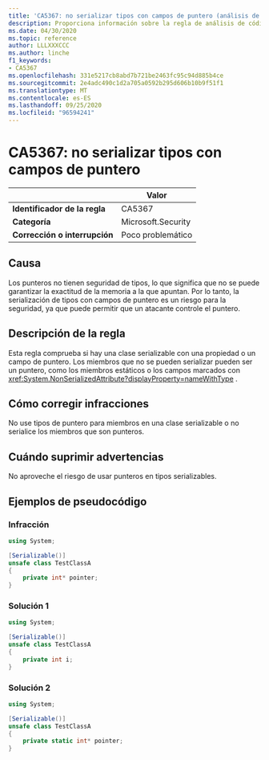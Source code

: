 ```yaml
---
title: 'CA5367: no serializar tipos con campos de puntero (análisis de código)'
description: Proporciona información sobre la regla de análisis de código CA5367, incluidas las causas, cómo corregir las infracciones y cuándo suprimirlas.
ms.date: 04/30/2020
ms.topic: reference
author: LLLXXXCCC
ms.author: linche
f1_keywords:
- CA5367
ms.openlocfilehash: 331e5217cb8abd7b721be2463fc95c94d885b4ce
ms.sourcegitcommit: 2e4adc490c1d2a705a0592b295d606b10b9f51f1
ms.translationtype: MT
ms.contentlocale: es-ES
ms.lasthandoff: 09/25/2020
ms.locfileid: "96594241"
---
```

# <a name="ca5367-do-not-serialize-types-with-pointer-fields"></a>CA5367: no serializar tipos con campos de puntero

| | Valor |
|-|-|
| **Identificador de la regla** |CA5367|
| **Categoría** |Microsoft.Security|
| **Corrección o interrupción** |Poco problemático|

## <a name="cause"></a>Causa

Los punteros no tienen seguridad de tipos, lo que significa que no se puede garantizar la exactitud de la memoria a la que apuntan. Por lo tanto, la serialización de tipos con campos de puntero es un riesgo para la seguridad, ya que puede permitir que un atacante controle el puntero.

## <a name="rule-description"></a>Descripción de la regla

Esta regla comprueba si hay una clase serializable con una propiedad o un campo de puntero. Los miembros que no se pueden serializar pueden ser un puntero, como los miembros estáticos o los campos marcados con <xref:System.NonSerializedAttribute?displayProperty=nameWithType> .

## <a name="how-to-fix-violations"></a>Cómo corregir infracciones

No use tipos de puntero para miembros en una clase serializable o no serialice los miembros que son punteros.

## <a name="when-to-suppress-warnings"></a>Cuándo suprimir advertencias

No aproveche el riesgo de usar punteros en tipos serializables.

## <a name="pseudo-code-examples"></a>Ejemplos de pseudocódigo

### <a name="violation"></a>Infracción

```csharp
using System;

[Serializable()]
unsafe class TestClassA
{
    private int* pointer;
}
```

### <a name="solution-1"></a>Solución 1

```csharp
using System;

[Serializable()]
unsafe class TestClassA
{
    private int i;
}
```

### <a name="solution-2"></a>Solución 2

```csharp
using System;

[Serializable()]
unsafe class TestClassA
{
    private static int* pointer;
}
```
